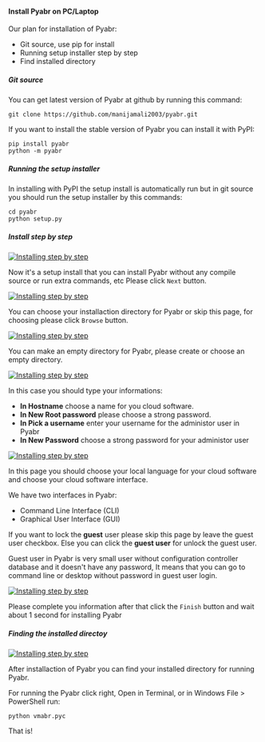 #### Install Pyabr on PC/Laptop

Our plan for installation of Pyabr:

- Git source, use pip for install
- Running setup installer step by step
- Find installed directory

##### Git source

You can get latest version of Pyabr at github by running this command:
```shell script
git clone https://github.com/manijamali2003/pyabr.git
```

If you want to install the stable version of Pyabr you can install it with PyPI:
```shell script
pip install pyabr
python -m pyabr
```

##### Running the setup installer

In installing with PyPI the setup install is automatically run but in git source you should run the setup installer by this commands:
```shell script
cd pyabr
python setup.py
```

##### Install step by step

[![Installing step by step](https://raw.githubusercontent.com/manijamali2003/pyabr-docs/main/images/00002.png "Installing step by step")](https://raw.githubusercontent.com/manijamali2003/pyabr-docs/main/images/00002.png "Installing step by step")

Now it's a setup install that you can install Pyabr without any compile source or run extra commands, etc
Please click `Next` button.

[![Installing step by step](https://raw.githubusercontent.com/manijamali2003/pyabr-docs/main/images/00003.png "Installing step by step")](https://raw.githubusercontent.com/manijamali2003/pyabr-docs/main/images/00003.png "Installing step by step")

You can choose your installaction directory for Pyabr or skip this page, for choosing please click `Browse` button.

[![Installing step by step](https://raw.githubusercontent.com/manijamali2003/pyabr-docs/main/images/00004.png "Installing step by step")](https://raw.githubusercontent.com/manijamali2003/pyabr-docs/main/images/00004.png "Installing step by step")

You can make an empty directory for Pyabr, please create or choose an empty directory.

[![Installing step by step](https://raw.githubusercontent.com/manijamali2003/pyabr-docs/main/images/00005.png "Installing step by step")](https://raw.githubusercontent.com/manijamali2003/pyabr-docs/main/images/00005.png "Installing step by step")

In this case you should type your informations:
- **In Hostname** choose a name for you cloud software.
- **In New Root password** please choose a strong password.
- **In Pick a username** enter your username for the administor user in Pyabr 
- **In New Password** choose a strong password for your administor user

[![Installing step by step](https://raw.githubusercontent.com/manijamali2003/pyabr-docs/main/images/00006.png "Installing step by step")](https://raw.githubusercontent.com/manijamali2003/pyabr-docs/main/images/00006.png "Installing step by step")

In this page you should choose your local language for your cloud software and choose your cloud software interface.

We have two interfaces in Pyabr:

- Command Line Interface (CLI)
- Graphical User Interface (GUI)

If you want to lock the **guest** user please skip this page by leave the guest user checkbox.
Else you can click the **guest user** for unlock the guest user.

Guest user in Pyabr is very small user without configuration controller database and it doesn't have any password, It means that you can go to command line or desktop without password in guest user login.

[![Installing step by step](https://raw.githubusercontent.com/manijamali2003/pyabr-docs/main/images/00007.png "Installing step by step")](https://raw.githubusercontent.com/manijamali2003/pyabr-docs/main/images/00007.png "Installing step by step")

Please complete you information after that click the `Finish` button and wait about 1 second for installing Pyabr

##### Finding the installed directoy

[![Installing step by step](https://raw.githubusercontent.com/manijamali2003/pyabr-docs/main/images/00008.png "Installing step by step")](https://raw.githubusercontent.com/manijamali2003/pyabr-docs/main/images/00008.png "Installing step by step")

After installaction of Pyabr you can find your installed directory for running Pyabr.

For running the Pyabr click right, Open in Terminal, or in Windows File > PowerShell run:

```shell script
python vmabr.pyc
```

That is!